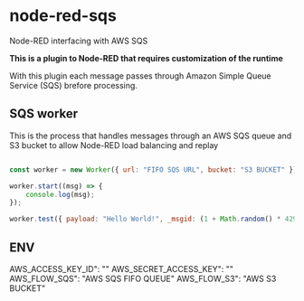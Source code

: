 # node-red-sqs

Node-RED interfacing with AWS SQS

**This is a plugin to Node-RED that requires customization of the runtime**

With this plugin each message passes through Amazon Simple Queue Service (SQS) brefore processing. 

## SQS worker 

This is the process that handles messages through an AWS SQS queue and S3 bucket to allow Node-RED load balancing and replay

```javascript

const worker = new Worker({ url: "FIFO SQS URL", bucket: "S3 BUCKET" });

worker.start((msg) => {
    console.log(msg);
});

worker.test({ payload: "Hello World!", _msgid: (1 + Math.random() * 4294967295).toString(16) });

```

## ENV

AWS_ACCESS_KEY_ID": ""
AWS_SECRET_ACCESS_KEY": ""
AWS_FLOW_SQS": "AWS SQS FIFO QUEUE"
AWS_FLOW_S3": "AWS S3 BUCKET"
